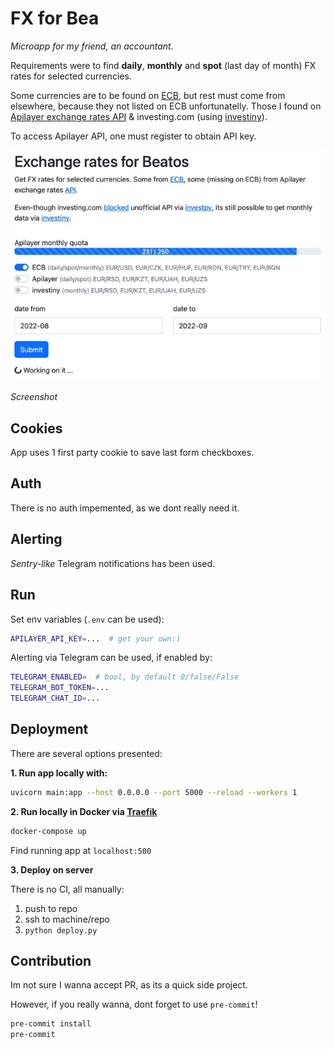 # FX for Bea

*Microapp for my friend, an accountant.*

Requirements were to find **daily**, **monthly** and **spot** (last day of month) FX rates for selected currencies.

Some currencies are to be found on [ECB](ecbapi), but rest must come from elsewhere, because they not listed on ECB unfortunatelly. Those I found on [Apilayer exchange rates API](apilayerapi) & investing.com (using [investiny](investiny)).

To access Apilayer API, one must register to obtain API key.

![screenshot](assets/screenshot.jpeg)

*Screenshot*

## Cookies

App uses 1 first party cookie to save last form checkboxes.

## Auth

There is no auth impemented, as we dont really need it.

## Alerting

*Sentry-like* Telegram notifications has been used.

## Run

Set env variables (`.env` can be used):

```bash
APILAYER_API_KEY=...  # get your own:)
```

Alerting via Telegram can be used, if enabled by:

```bash
TELEGRAM_ENABLED=  # bool, by default 0/false/False
TELEGRAM_BOT_TOKEN=...
TELEGRAM_CHAT_ID=...
```

## Deployment

There are several options presented:

**1. Run app locally with:**

```bash
uvicorn main:app --host 0.0.0.0 --port 5000 --reload --workers 1
```

**2. Run locally in Docker via [Traefik](traefik)**

```bash
docker-compose up
```

Find running app at `localhost:500`

**3. Deploy on server**

There is no CI, all manually:

1. push to repo
1. ssh to machine/repo
1. `python deploy.py`

## Contribution

Im not sure I wanna accept PR, as its a quick side project.

However, if you really wanna, dont forget to use `pre-commit`!

```bash
pre-commit install
pre-commit
```

[ecbapi]: https://sdw-wsrest.ecb.europa.eu/help/
[apilayerapi]: https://apilayer.com/marketplace/exchangerates_data-api
[Traefik]: https://traefik.io
